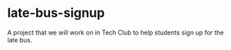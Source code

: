 # late-bus-signup
A project that we will work on in Tech Club to help students sign up for the late bus.

